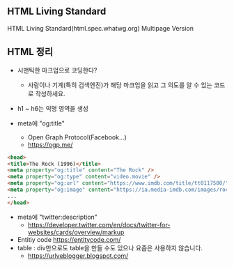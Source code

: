 ## HTML Living Standard
HTML Living Standard(html.spec.whatwg.org) Multipage
Version

## HTML 정리
* 시맨틱한 마크업으로 코딩한다?  
    * 사람이나 기계(특히 검색엔진)가 해당 마크업을 읽고 그 의도를 알 수 있는 코드로 작성하세요.
    <!-- 유지보수 측면 : 다른 사람이 해당 코드를 보고 유지보수를 쉽게 할 수 있도록 주석없이 코드를 확인할 수 있게 하는 것이 중요한 측면  -->
    
* h1 ~ h6는 익명 영역을 생성
* meta에 "og:title"
    * Open Graph Protocol(Facebook...)
    * https://ogp.me/
```html
<head>
<title>The Rock (1996)</title>
<meta property="og:title" content="The Rock" />
<meta property="og:type" content="video.movie" />
<meta property="og:url" content="https://www.imdb.com/title/tt0117500/" />
<meta property="og:image" content="https://ia.media-imdb.com/images/rock.jpg" />
...
</head>
```

* meta에 "twitter:description"
    * https://developer.twitter.com/en/docs/twitter-for-websites/cards/overview/markup
* Entitiy code
    https://entitycode.com/
* table : div만으로도 table을 만들 수도 있으나 요즘은 사용하지 않습니다.
    * https://urlveblogger.blogspot.com/